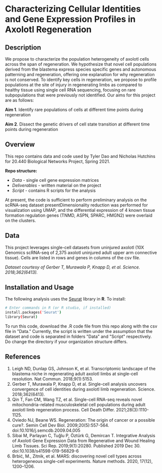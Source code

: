 # Characterizing Cellular Identities and Gene Expression Profiles in Axolotl Regeneration

## Description

We propose to characterize the population heterogeneity of axolotl cells across the span of regeneration. We hypothesize that novel cell populations derived from the blastema express species specific genes and autonomous patterning and regeneration, offering one explanation for why regeneration is not conserved. To identify key cells in regeneration, we propose to profile populations at the site of injury in regenerating limbs as compared to healthy tissue using single cell RNA sequencing, focusing on rare subpopulations that were previously not identified. Our aims for this project are as follows:  

**Aim 1**. Identify rare populations of cells at different time points during regeneration

**Aim 2**. Dissect the genetic drivers of cell state transition at different time points during regeneration  


## Overview

This repo contains data and code used by Tyler Dao and Nicholas Hutchins for 20.440 Biological Networks Project, Spring 2021.  

**Repo structure:**  
* *Data* - single cell gene expression matrices
* *Deliverables* - written material on the project
* *Script* - contains R scripts for the analysis

At present, the code is sufficient to perform preliminary analysis on the scRNA-seq dataset presentDimensionality reduction was performed for visualization using UMAP, and the differential expression of 4 known tissue formation regulation genes (TNMD, ASPN, SPARC, HMGN2) were overlaid on the clusters. 


## Data

This project leverages single-cell datasets from uninjured axolotl (10X Genomics scRNA-seq of 2,375 axolotl uninjured adult upper arm connective tissue). Cells are listed in rows and genes in columns of the csv file. 

*Dataset courtesy of Gerber T, Murawala P, Knapp D, et al.  Science. 2018;362(6413).*



## Installation and Usage

The following analysis uses the [Seurat](https://satijalab.org/seurat/index.html) library in **R**. To install:

```bash
# Enter commands in R (or R studio, if installed)
install.packages('Seurat')
library(Seurat)
```

To run this code, download the .R code file from this repo along with the csv file in "Data." Currently, the script is written under the assumption that the dataset and code is separated in folders "Data" and "Script" respectively. Do change the directory if your organization structure differs.


## References
1. Leigh ND, Dunlap GS, Johnson K, et al. Transcriptomic landscape of the blastema niche in regenerating adult axolotl limbs at single-cell resolution. Nat Commun. 2018;9(1):5153.
2. Gerber T, Murawala P, Knapp D, et al. Single-cell analysis uncovers convergence of cell identities during axolotl limb regeneration. Science. 2018;362(6413).
3. Qin T, Fan CM, Wang TZ, et al. Single-cell RNA-seq reveals novel mitochondria-related musculoskeletal cell populations during adult axolotl limb regeneration process. Cell Death Differ. 2021;28(3):1110-1125.
4. Oviedo NJ, Beane WS. Regeneration: The origin of cancer or a possible cure?. Semin Cell Dev Biol. 2009;20(5):557-564. doi:10.1016/j.semcdb.2009.04.005
5. Sibai M, Parlayan C, Tuğlu P, Öztürk G, Demircan T. Integrative Analysis of Axolotl Gene Expression Data from Regenerative and Wound Healing Limb Tissues. Sci Rep. 2019;9(1):20280. Published 2019 Dec 30. doi:10.1038/s41598-019-56829-6
6. Brbić, M., Zitnik, et al. MARS: discovering novel cell types across heterogeneous single-cell experiments. Nature methods. 2020, 17(12), 1200–1206.